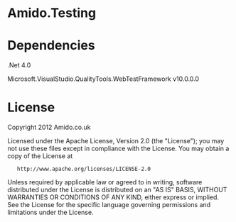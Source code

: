 Amido.Testing
=============

Dependencies
=============
.Net 4.0

Microsoft.VisualStudio.QualityTools.WebTestFramework v10.0.0.0

License
=============
Copyright 2012 Amido.co.uk

   Licensed under the Apache License, Version 2.0 (the "License");
   you may not use these files except in compliance with the License.
   You may obtain a copy of the License at

       http://www.apache.org/licenses/LICENSE-2.0

   Unless required by applicable law or agreed to in writing, software
   distributed under the License is distributed on an "AS IS" BASIS,
   WITHOUT WARRANTIES OR CONDITIONS OF ANY KIND, either express or implied.
   See the License for the specific language governing permissions and
   limitations under the License.
